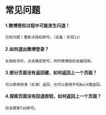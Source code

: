 # 常见问题

#### 1.微博授权过程中可能发生闪退！
    已知问题！重新点授权即可。（设备：乐视1s）
#### 2.如何退出微博登录？
    长按帐号栏，点击确定即可，同时微博授权会被回收。 
#### 3.部分页面没有返回键，如何返回上一个页面？
    可以使用侧滑（右滑）返回，也可以使用手机Back键返回。
#### 4.探索页面没有回退按钮，如何返回上一个页面？
    双击探索Tab即可。         
